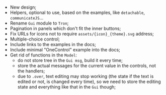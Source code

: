 * New design;
* Helpers, optional to use, based on the examples, like `detachable`, `communicateJS`...
* Rename `Gui` module to `Tron`;
* Pagination in panels which don't fit the inner buttons;
* Fix URLs for icons not to require `assets/{icon}_{theme}.svg` address;
* Multiple-choice control;
* Include links to the examples in the docs;
* Include minimal "OneControl" example into the docs;
* Get rid of functions in the `Model`:
    * do not store tree in the `Gui msg`, build it every time;
    * store the actual messages for the current value in the controls, not the handlers;
    * due to `.over`, text editing may stop working (the state if the text is edited or not, is changed every time),
        so we need to store the editing state and everything like that in the `Gui` though;
